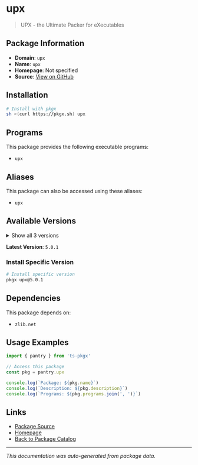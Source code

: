 # upx

> UPX - the Ultimate Packer for eXecutables

## Package Information

- **Domain**: `upx`
- **Name**: `upx`
- **Homepage**: Not specified
- **Source**: [View on GitHub](https://github.com/pkgxdev/pantry/tree/main/projects/upx.github.io/package.yml)

## Installation

```bash
# Install with pkgx
sh <(curl https://pkgx.sh) upx
```

## Programs

This package provides the following executable programs:

- `upx`

## Aliases

This package can also be accessed using these aliases:

- `upx`

## Available Versions

<details>
<summary>Show all 3 versions</summary>

- `5.0.1`, `5.0.0`, `4.2.4`

</details>

**Latest Version**: `5.0.1`

### Install Specific Version

```bash
# Install specific version
pkgx upx@5.0.1
```

## Dependencies

This package depends on:

- `zlib.net`

## Usage Examples

```typescript
import { pantry } from 'ts-pkgx'

// Access this package
const pkg = pantry.upx

console.log(`Package: ${pkg.name}`)
console.log(`Description: ${pkg.description}`)
console.log(`Programs: ${pkg.programs.join(', ')}`)
```

## Links

- [Package Source](https://github.com/pkgxdev/pantry/tree/main/projects/upx.github.io/package.yml)
- [Homepage](#)
- [Back to Package Catalog](../package-catalog.md)

---

*This documentation was auto-generated from package data.*
